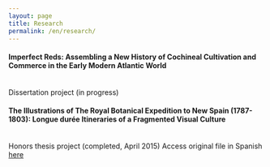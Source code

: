 ```yaml
---
layout: page
title: Research
permalink: /en/research/
---
```

<h4>Imperfect Reds: Assembling a New History of Cochineal Cultivation and Commerce in the Early Modern Atlantic World </h4>
<br>Dissertation project (in progress)

<h4>The Illustrations of The Royal Botanical Expedition to New Spain (1787-1803): Longue durée Itineraries of a Fragmented Visual Culture </h4>
<br>Honors thesis project (completed, April 2015) 
Access original file in Spanish <a href="https://hdl.handle.net/20.500.14330/TES01000727156">here</a>
